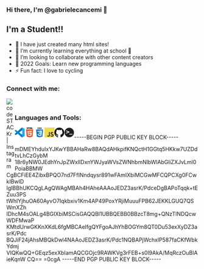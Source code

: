 ### Hi there, I'm @gabrielecancemi 👋 


## I'm a Student!!

- 🔭 I have just created many html sites!
- 🌱 I’m currently learning everything at school 🤣
- 👯 I’m looking to collaborate with other content creators
- 🥅 2022 Goals: Learn new programming languages
- ⚡ Fun fact: I love to cycling

### Connect with me:

[<img align="left" alt="codeSTACKr | Instagram" width="22px" src="https://cdn.jsdelivr.net/npm/simple-icons@v3/icons/instagram.svg" />][instagram]

<br />

### Languages and Tools:

<img align="left" alt="Visual Studio Code" width="26px" src="https://raw.githubusercontent.com/github/explore/80688e429a7d4ef2fca1e82350fe8e3517d3494d/topics/visual-studio-code/visual-studio-code.png" />
<img align="left" alt="HTML5" width="26px" src="https://raw.githubusercontent.com/github/explore/80688e429a7d4ef2fca1e82350fe8e3517d3494d/topics/html/html.png" />
<img align="left" alt="CSS3" width="26px" src="https://raw.githubusercontent.com/github/explore/80688e429a7d4ef2fca1e82350fe8e3517d3494d/topics/css/css.png" />
<img align="left" alt="JavaScript" width="26px" src="https://raw.githubusercontent.com/github/explore/80688e429a7d4ef2fca1e82350fe8e3517d3494d/topics/javascript/javascript.png" />
<img align="left" alt="GitHub" width="26px" src="https://raw.githubusercontent.com/github/explore/78df643247d429f6cc873026c0622819ad797942/topics/github/github.png" />
<img align="left" alt="Terminal" width="26px" src="https://raw.githubusercontent.com/github/explore/80688e429a7d4ef2fca1e82350fe8e3517d3494d/topics/terminal/terminal.png" />


[instagram]: https://instagram.com/gabri_canci

<BR>
-----BEGIN PGP PUBLIC KEY BLOCK-----

mDMEYhduIxYJKwYBBAHaRw8BAQdAHkpifKNQctH1GGtq5HKkw7UZDdtvLhCzGybM
18r6yNW0JEdhYnJpZWxlIDxnYWJyaWVsZWNhbmNlbWlAbGliZXJvLml0PoiaBBMW
CgBCFiEE4ZibxBPQO7nd7FfINndqysr891wFAmIXbiMCGwMFCQPCXg0FCwkIBwID
IgIBBhUKCQgLAgQWAgMBAh4HAheAAAoJEDZ3asrK/PdceDgBAPoTqqk+tEZuu3PS
tWhlYjhuOA60AyvO7Iqkbxiv1Km4AP49PoxYRjiMuuuFPB62JEKKLGUQ7QSWmXZh
IDhcM4sOALg4BGIXbiMSCisGAQQBl1UBBQEBB0BBzcT8mg+QNzTlNDQcwWDFMwaP
KMtdUrwGKKnXKdL6fgMBCAeIfgQYFgoAJhYhBOGYm8QT0Du53exXyDZ3asrK/Pdc
BQJiF24jAhsMBQkDwl4NAAoJEDZ3asrK/Pdc1NQBAPjWchxlP587faCKfWbkYdmj
VIQKwQQ+GEqz5exXbIamAQCGOjc9RAWKVg3rFEB+s0l9AkA/MqRczOuBlAieKqnW
CQ==
=0cgA
-----END PGP PUBLIC KEY BLOCK-----

